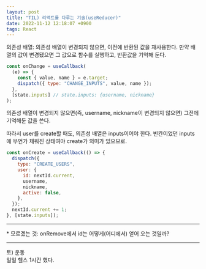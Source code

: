 ```yaml
---
layout: post
title: "TIL) 리액트를 다루는 기술(useReducer)"
date: 2022-11-12 12:18:07 +0900
tags: React
---
```


의존성 배열: 의존성 배열이 변경되지 않으면, 이전에 반환된 값을 재사용한다. 만약 배열의 값이 변경됐으면 그 값으로 함수를 실행하고, 반환값을 기억해 둔다.

```js
const onChange = useCallback(
  (e) => {
    const { value, name } = e.target;
    dispatch({ type: "CHANGE_INPUTS", value, name });
  },
  [state.inputs] // state.inputs: {username, nickname}
);
```

의존성 배열이 변경되지 않으면(즉, username, nickname이 변경되지 않으면) 그전에 기억해둔 값을 쓴다.

따라서 user를 create할 때도, 의존성 배열은 inputs이어야 한다. 빈칸이었던 inputs에 무언가 채워진 상태여야 create가 의미가 있으므로.

```js
const onCreate = useCallback(() => {
  dispatch({
    type: "CREATE_USERS",
    user: {
      id: nextId.current,
      username,
      nickname,
      active: false,
    },
  });
  nextId.current += 1;
}, [state.inputs]);
```

<hr />
* 모르겠는 것: onRemove에서 id는 어떻게(어디에서) 얻어 오는 것일까?

<hr />
토) 운동<br>
일일 헬스 1시간 했다.
